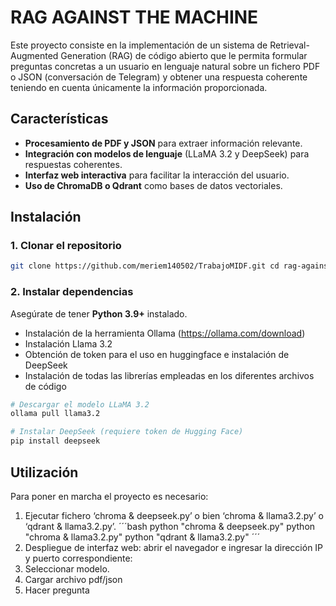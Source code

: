 # RAG AGAINST THE MACHINE
Este proyecto consiste en la implementación de un sistema de Retrieval-Augmented Generation (RAG) de código abierto que le permita formular preguntas concretas a un usuario en lenguaje natural sobre un fichero PDF o JSON (conversación de Telegram) y obtener una respuesta coherente teniendo en cuenta únicamente la información proporcionada. 

## Características 
  - **Procesamiento de PDF y JSON** para extraer información relevante. 
  - **Integración con modelos de lenguaje** (LLaMA 3.2 y DeepSeek) para respuestas coherentes. 
  - **Interfaz web interactiva** para facilitar la interacción del usuario.
  - **Uso de ChromaDB o Qdrant** como bases de datos vectoriales.

## Instalación
### **1. Clonar el repositorio**
```bash
git clone https://github.com/meriem140502/TrabajoMIDF.git cd rag-against-the-machine
```

### **2. Instalar dependencias**
Asegúrate de tener **Python 3.9+** instalado. 
- Instalación de la herramienta Ollama (https://ollama.com/download)
- Instalación Llama 3.2 
- Obtención de token para el uso en huggingface e instalación de DeepSeek
- Instalación de todas las librerías empleadas en los diferentes archivos de código
```bash
# Descargar el modelo LLaMA 3.2
ollama pull llama3.2

# Instalar DeepSeek (requiere token de Hugging Face)
pip install deepseek
```

## Utilización
Para poner en marcha el proyecto es necesario:
  1.	Ejecutar fichero ‘chroma & deepseek.py’ o bien ‘chroma & llama3.2.py’ o ‘qdrant & llama3.2.py’. 
´´´bash
  python "chroma & deepseek.py"
  python "chroma & llama3.2.py"
  python "qdrant & llama3.2.py"
´´´
  2.	Despliegue de interfaz web: abrir el navegador e ingresar la dirección IP y puerto correspondiente: 
  3.	Seleccionar modelo.
  4.	Cargar archivo pdf/json
  5.	Hacer pregunta
